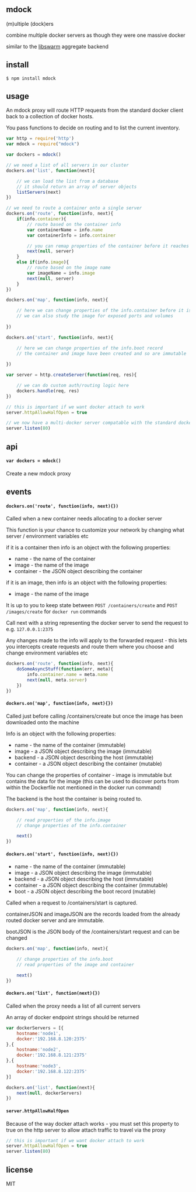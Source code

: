 mdock
-----

(m)ultiple (dock)ers

combine multiple docker servers as though they were one massive docker

similar to the [libswarm](https://github.com/docker/libswarm) aggregate backend

## install

```
$ npm install mdock
```

## usage

An mdock proxy will route HTTP requests from the standard docker client back to a collection of docker hosts.

You pass functions to decide on routing and to list the current inventory.

```js
var http = require('http')
var mdock = require("mdock")

var dockers = mdock()

// we need a list of all servers in our cluster
dockers.on('list', function(next){

	// we can load the list from a database
	// it should return an array of server objects
	listServers(next)
})

// we need to route a container onto a single server
dockers.on('route', function(info, next){
	if(info.container){
		// route based on the container info
		var containerName = info.name
		var containerInfo = info.container

		// you can remap properties of the container before it reaches the docker server
		next(null, server)
	}
	else if(info.image){
		// route based on the image name
		var imageName = info.image
		next(null, server)
	}
})

dockers.on('map', function(info, next){

	// here we can change properties of the info.container before it is launched
	// we can also study the image for exposed ports and volumes
	
})

dockers.on('start', function(info, next){

	// here we can change properties of the info.boot record
	// the container and image have been created and so are immutable
	
})

var server = http.createServer(function(req, res){

	// we can do custom auth/routing logic here
	dockers.handle(req, res)	
})

// this is important if we want docker attach to work
server.httpAllowHalfOpen = true

// we now have a multi-docker server compatable with the standard docker client
server.listen(80)
```

## api

#### `var dockers = mdock()`

Create a new mdock proxy

## events

#### `dockers.on('route', function(info, next){})`

Called when a new container needs allocating to a docker server

This function is your chance to customize your network by changing what server / environment variables etc

if it is a container then info is an object with the following properties:

 * name - the name of the container
 * image - the name of the image
 * container - the JSON object describing the container

if it is an image, then info is an object with the following properties:

 * image - the name of the image

It is up to you to keep state between `POST /containers/create` and `POST /images/create` for `docker run` commands

Call next with a string representing the docker server to send the request to e.g. `127.0.0.1:2375`

Any changes made to the info will apply to the forwarded request - this lets you intercepts create requests and route them where you choose and change environment variables etc

```js
dockers.on('route', function(info, next){
	doSomeAsyncStuff(function(err, meta){
		info.container.name = meta.name
		next(null, meta.server)
	})
})
```

#### `dockers.on('map', function(info, next){})`

Called just before calling /containers/create but once the image has been downloaded onto the machine

Info is an object with the following properties:

 * name - the name of the container (immutable)
 * image - a JSON object describing the image (immutable)
 * backend - a JSON object describing the host (immutable)
 * container - a JSON object describing the container (mutable)

You can change the properties of container - image is immutable but contains the data for the image (this can be used to discover ports from within the Dockerfile not mentioned in the docker run command)

The backend is the host the container is being routed to.

```js
dockers.on('map', function(info, next){

	// read properties of the info.image
	// change properties of the info.container

	next()
})
```


#### `dockers.on('start', function(info, next){})`

 * name - the name of the container (immutable)
 * image - a JSON object describing the image (immutable)
 * backend - a JSON object describing the host (immutable)
 * container - a JSON object describing the container (immutable)
 * boot - a JSON object describing the boot record (mutable)

Called when a request to /containers/start is captured.

containerJSON and imageJSON are the records loaded from the already routed docker server and are immutable.

bootJSON is the JSON body of the /containers/start request and can be changed

```js
dockers.on('map', function(info, next){

	// change properties of the info.boot
	// read properties of the image and container

	next()
})
```

#### `dockers.on('list', function(next){})`

Called when the proxy needs a list of all current servers

An array of docker endpoint strings should be returned

```js
var dockerServers = [{
	hostname:'node1',
	docker:'192.168.8.120:2375'
},{
	hostname:'node2',
	docker:'192.168.8.121:2375'
},{
	hostname:'node3',
	docker:'192.168.8.122:2375'
}]

dockers.on('list', function(next){
	next(null, dockerServers)
})
```

#### `server.httpAllowHalfOpen`

Because of the way docker attach works - you must set this property to true on the http server to allow attach traffic to travel via the proxy

```js
// this is important if we want docker attach to work
server.httpAllowHalfOpen = true
server.listen(80)
```

## license

MIT